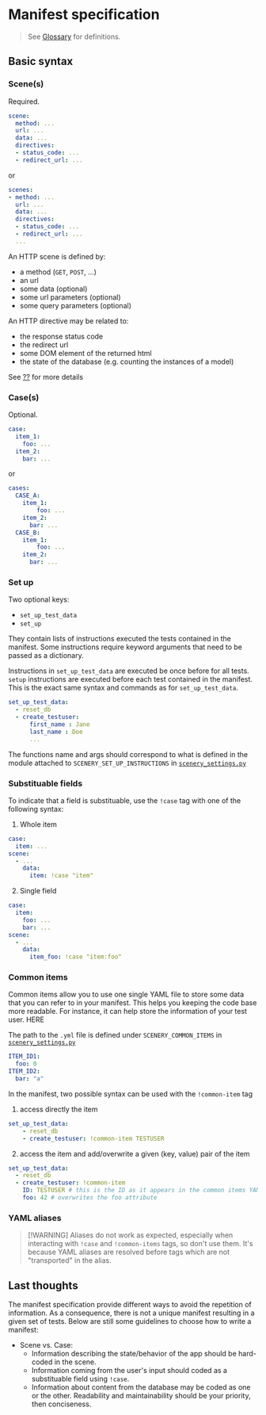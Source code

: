 # Manifest specification

> See [Glossary](./glossary.md) for definitions.

## Basic syntax

### Scene(s) 

Required.

```yaml
scene:
  method: ...
  url: ...
  data: ...
  directives:
  - status_code: ...
  - redirect_url: ...
```
or 

```yaml
scenes:
- method: ...
  url: ...
  data: ...
  directives:
  - status_code: ...
  - redirect_url: ...
  ...
```

An HTTP scene is defined by:
- a method (`GET`, `POST`, ...)
- an url
- some data (optional)
- some url parameters (optional)
- some query parameters (optional)


An HTTP directive may be related to:
- the response status code
- the redirect url
- some DOM element of the returned html
- the state of the database (e.g. counting the instances of a model)

See [??]() for more details


### Case(s)

Optional.
```yaml
case:
  item_1:
    foo: ...
  item_2:
    bar: ...

```
or
```yaml
cases:
  CASE_A:
    item_1:
        foo: ...
    item_2:
      bar: ...
  CASE_B:
    item_1:
        foo: ...
    item_2:
      bar: ...
```

### Set up

Two optional keys:
- `set_up_test_data`
- `set_up`

They contain lists of instructions executed the tests contained in the manifest.  Some instructions require keyword arguments that need to be passed as a dictionary. 

Instructions in `set_up_test_data` are executed be once before for all tests. `setup` instructions are executed before each test contained in the manifest. This is the exact same syntax and commands as for `set_up_test_data`.

```yaml
set_up_test_data:
  - reset_db
  - create_testuser:
      first_name : Jane
      last_name : Doe
      ...
```

The functions name and args should correspond to what is defined in the module attached to `SCENERY_SET_UP_INSTRUCTIONS` in [`scenery_settings.py`](./settings.md)


### Substituable fields

To indicate that a field is substituable, use the `!case` tag with one of the following syntax:

1. Whole item

```yaml
case:
  item: ...
scene:
  - ...
    data:
      item: !case "item"
```

2. Single field

```yaml
case:
  item:
    foo: ...
    bar: ...
scene:
  - ...
    data:
      item_foo: !case "item:foo"
```


### Common items

Common items allow you to use one single YAML file to store some data that you can refer to in your manifest. This helps you keeping the code base more readable. For instance, it can help store the information of your test user.
HERE

The path to the `.yml` file is defined under `SCENERY_COMMON_ITEMS` in [`scenery_settings.py`](./settings.md)

```yaml
ITEM_ID1:
  foo: 0
ITEM_ID2:
  bar: "a" 
```

In the manifest, two possible syntax can be used with the `!common-item` tag

1. access directly the item
```yaml
set_up_test_data:
	- reset_db
	- create_testuser: !common-item TESTUSER
```


2. access the item and add/overwrite a given (key, value) pair of the item
```yaml
set_up_test_data:
  - reset_db
  - create_testuser: !common-item 
    ID: TESTUSER # this is the ID as it appears in the common items YAML file
    foo: 42 # overwrites the foo attribute
```
### YAML aliases

>[!WARNING] Aliases do not work as expected, especially when interacting with `!case` and `!common-items` tags, so don't use them. It's because YAML aliases are resolved before tags which are not "transported" in the alias.


## Last thoughts

The manifest specification provide different ways to avoid the repetition of information. As a consequence, there is not a unique manifest resulting in a given set of tests. Below are still some guidelines to choose how to write a manifest:

- Scene vs. Case: 
	- Information describing the state/behavior of the app should be hard-coded in the scene. 
	- Information coming from the user's input should coded as a substituable field using `!case`.
	- Information about content from the database may be coded as one or the other. Readability and maintainability should be your priority, then conciseness.

